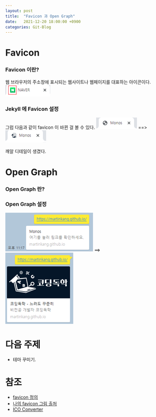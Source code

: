 ```yaml
---
layout: post
title:  "Favicon 과 Open Graph"
date:   2021-12-20 18:00:00 +0900
categories: Git-Blog
---
```

  
  
# Favicon

### Favicon 이란?
웹 브라우저의 주소창에 표시되는 웹사이트나 웹페이지를 대표하는 아이콘이다.  
![favicon-def](/assets/img/post-img/favicon.png)


### Jekyll 에 Favicon 설정
그럼 다음과 같이 favicon 이 바뀐 걸 볼 수 있다.
![before-favicon](/assets/img/post-img/before-favicon.png) ==> 
![after-favicon](/assets/img/post-img/after-favicon.png)  

깨알 디테일이 생겼다.

# Open Graph 

### Open Graph 란?


### Open Graph 설정
![before-OG](/assets/img/post-img/before-OG.png) ==> 
![after-OG](/assets/img/post-img/after-OG.png)  

# 다음 주제
- 테마 꾸미기.

# 참조
- [favicon 정의][favicon-wiki-link]
- [나의 favicon 그림 출처][그림출처-링크]  
- [ICO Converter][icoconvert-link]



[favicon-wiki-link]: https://ko.wikipedia.org/wiki/%ED%8C%8C%EB%B9%84%EC%BD%98
[그림출처-링크]: https://www.pngwing.com/ko/free-png-xmupn
[icoconvert-link]: https://icoconvert.com/
[파피콘만드는방법-link]: https://ux.stories.pe.kr/106